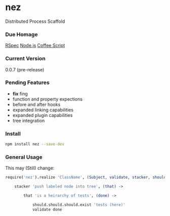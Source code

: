 nez
===

Distributed Process Scaffold


### Due Homage

[RSpec](http://rspec.info/)
[Node.js](http://nodejs.org)
[Coffee Script](http://coffeescript.org/)


### Current Version

0.0.7 (pre-release)


### Pending Features

* **fix** fing
* function and property expections
* before and after hooks
* expanded linking capabilities
* expanded plugin capabilities
* tree integration

### Install

```bash
npm install nez --save-dev
```

### General Usage

This may (Still) change:


```coffee
require('nez').realize 'ClassName', (Subject, validate, stacker, should) ->

    stacker 'push labeled node into tree', (that) ->

        that 'is a heirarchy of tests', (done) ->

            should.should.should.exist 'tests (here)'
            validate done


```

